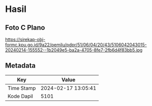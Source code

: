 # Hasil

## Foto C Plano

https://sirekap-obj-formc.kpu.go.id/9a22/pemilu/pdpr/51/06/04/20/43/5106042043015-20240214-155552--1b2049e5-ba2a-4705-8fe7-2fb6d4f83bb5.jpg


## Metadata

| Key        | Value               |
| ---------- | ------------------- |
| Time Stamp | 2024-02-17 13:05:41 |
| Kode Dapil | 5101                |



